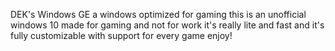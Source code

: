 DEK's Windows GE
a windows optimized for gaming
this is an unofficial windows 10 made for gaming and not for work
it's really lite and fast
and it's fully customizable
with support for every game
enjoy!
